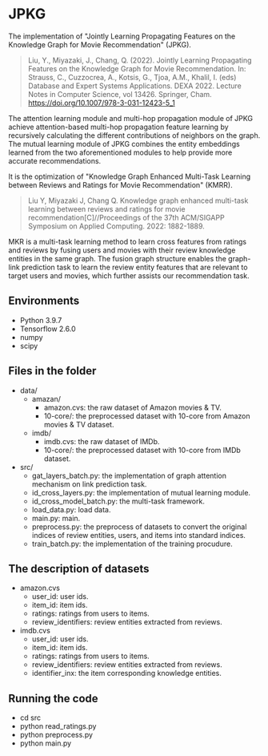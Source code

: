 # JPKG
The implementation of "Jointly Learning Propagating Features on the Knowledge Graph for Movie Recommendation" (JPKG).
>Liu, Y., Miyazaki, J., Chang, Q. (2022). Jointly Learning Propagating Features on the Knowledge Graph for Movie Recommendation. In: Strauss, C., Cuzzocrea, A., Kotsis, G., Tjoa, A.M., Khalil, I. (eds) Database and Expert Systems Applications. DEXA 2022. Lecture Notes in Computer Science, vol 13426. Springer, Cham. https://doi.org/10.1007/978-3-031-12423-5_1

The attention learning module and multi-hop propagation module of JPKG achieve attention-based multi-hop propagation feature learning by recursively calculating the different contributions of neighbors on the graph. The mutual learning module of JPKG combines the entity embeddings learned from the two aforementioned modules to help provide more accurate recommendations.

It is the optimization of "Knowledge Graph Enhanced Multi-Task Learning between Reviews and Ratings for Movie Recommendation" (KMRR).
> Liu Y, Miyazaki J, Chang Q. Knowledge graph enhanced multi-task learning between reviews and ratings for movie recommendation[C]//Proceedings of the 37th ACM/SIGAPP Symposium on Applied Computing. 2022: 1882-1889.

MKR is a multi-task learning method to learn cross features from ratings and reviews by fusing users and movies with their review knowledge entities in the same graph. The fusion graph structure enables the graph-link prediction task to learn the review entity features that are relevant to target users and movies, which further assists our recommendation task.
## Environments
- Python 3.9.7
- Tensorflow 2.6.0
- numpy 
- scipy
## Files in the folder
- data/
  - amazan/
    - amazon.cvs: the raw dataset of Amazon movies & TV.
    - 10-core/: the preprocessed dataset with 10-core from Amazon movies & TV dataset.
  - imdb/
    - imdb.cvs: the raw dataset of IMDb.
    - 10-core/: the preprocessed dataset with 10-core from IMDb dataset.
- src/
  - gat_layers_batch.py: the implementation of graph attention mechanism on link prediction task.
  - id_cross_layers.py: the implementation of mutual learning module.
  - id_cross_model_batch.py: the multi-task framework.
  - load_data.py: load data.
  - main.py: main.
  - preprocess.py: the preprocess of datasets to convert the original indices of review entities, users, and items into standard indices.
  - train_batch.py: the implementation of the training procudure.
## The description of datasets
- amazon.cvs
  - user_id: user ids.
  - item_id: item ids.
  - ratings: ratings from users to items.
  - review_identifiers: review entities extracted from reviews.
- imdb.cvs
  - user_id: user ids.
  - item_id: item ids.
  - ratings: ratings from users to items.
  - review_identifiers: review entities extracted from reviews.
  - identifier_inx: the item corresponding knowledge entities.
## Running the code
- cd src
- python read_ratings.py
- python preprocess.py
- python main.py
